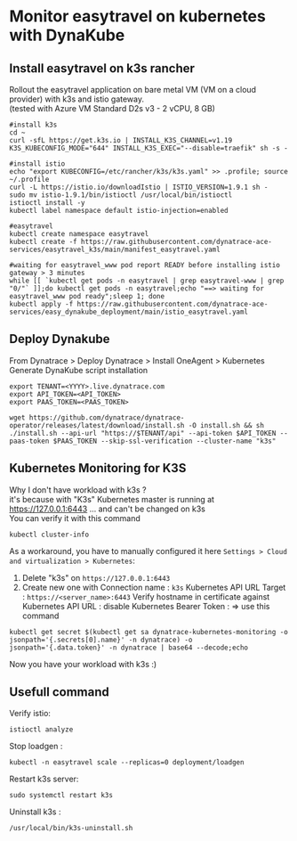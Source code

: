 # Monitor easytravel on kubernetes with DynaKube

## Install easytravel on k3s rancher
Rollout the easytravel application on bare metal VM (VM on a cloud provider) with k3s and istio gateway.  
(tested with Azure VM Standard D2s v3 - 2 vCPU, 8 GB)  

    #install k3s
    cd ~
    curl -sfL https://get.k3s.io | INSTALL_K3S_CHANNEL=v1.19 K3S_KUBECONFIG_MODE="644" INSTALL_K3S_EXEC="--disable=traefik" sh -s -

    #install istio
    echo "export KUBECONFIG=/etc/rancher/k3s/k3s.yaml" >> .profile; source ~/.profile
    curl -L https://istio.io/downloadIstio | ISTIO_VERSION=1.9.1 sh -
    sudo mv istio-1.9.1/bin/istioctl /usr/local/bin/istioctl
    istioctl install -y
    kubectl label namespace default istio-injection=enabled

    #easytravel
    kubectl create namespace easytravel
    kubectl create -f https://raw.githubusercontent.com/dynatrace-ace-services/easytravel_k3s/main/manifest_easytravel.yaml

    #waiting for easytravel_www pod report READY before installing istio gateway > 3 minutes
    while [[ `kubectl get pods -n easytravel | grep easytravel-www | grep "0/"` ]];do kubectl get pods -n easytravel;echo "==> waiting for easytravel_www pod ready";sleep 1; done
    kubectl apply -f https://raw.githubusercontent.com/dynatrace-ace-services/easy_dynakube_deployment/main/istio_easytravel.yaml


## Deploy Dynakube

From Dynatrace > Deploy Dynatrace > Install OneAgent > Kubernetes
Generate DynaKube script installation 

    export TENANT=<YYYY>.live.dynatrace.com
    export API_TOKEN=<API_TOKEN>
    export PAAS_TOKEN=<PAAS_TOKEN>
    
    wget https://github.com/dynatrace/dynatrace-operator/releases/latest/download/install.sh -O install.sh && sh ./install.sh --api-url "https://$TENANT/api" --api-token $API_TOKEN --paas-token $PAAS_TOKEN --skip-ssl-verification --cluster-name "k3s"


## Kubernetes Monitoring for K3S

Why I don't have workload with k3s ?  
it's because with "K3s" Kubernetes master is running at https://127.0.0.1:6443 ... and can't be changed on k3s   
You can verify it with this command    
    
    kubectl cluster-info 

As a workaround, you have to manually configured it here `Settings > Cloud and virtualization > Kubernetes`:   

   1) Delete "k3s" on `https://127.0.0.1:6443`
   2) Create new one with
        Connection name : `k3s`
        Kubernetes API URL Target : `https://<server_name>:6443`
        Verify hostname in certificate against Kubernetes API URL : disable
        Kubernetes Bearer Token : => use this command 

    kubectl get secret $(kubectl get sa dynatrace-kubernetes-monitoring -o jsonpath='{.secrets[0].name}' -n dynatrace) -o jsonpath='{.data.token}' -n dynatrace | base64 --decode;echo
    
Now you have your workload with k3s :)
            

## Usefull command
Verify istio:

    istioctl analyze
    
Stop loadgen : 

    kubectl -n easytravel scale --replicas=0 deployment/loadgen
 
Restart k3s server:

    sudo systemctl restart k3s
    
Uninstall k3s :

    /usr/local/bin/k3s-uninstall.sh
